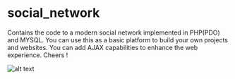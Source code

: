 # social_network
Contains the code to a modern social network implemented in PHP(PDO) and MYSQL.
You can use this as a basic platform to build your own projects and websites. You can add AJAX capabilities to enhance the web experience.
Cheers ! 


![alt text](https://github.com/siddharthkul/social_network/blob/master/screenshot.png)
